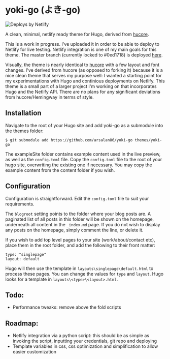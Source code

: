 # yoki-go (よき-go)

![Deploys by Netlify](https://www.netlify.com/img/global/badges/netlify-light.svg "Deploys by Netlify")

A clean, minimal, netlify ready theme for Hugo, derived from [hucore](https://github.com/mgjohansen/hucore).

This is a work in progress. I've uploaded it in order to be able to deploy to Netlify for live testing. Netlify integration is one of my main goals for this theme. The master branch (currently locked to #0ed1718) is deployed [here](https://yoki-go.netlify.com/).

Visually, the theme is nearly identical to [hucore](https://github.com/mgjohansen/hucore) with a few layout and font changes. I've derived from hucore (as opposed to forking it) because it is a nice clean theme that serves my purpose well: I wanted a starting point for my experimentations with Hugo and continious deployments on Netlify. This theme is a small part of a larger project I'm working on that incorporates Hugo and the Netlify API. There are no plans for any significant deviations from hucore/Hemingway in terms of style. 

## Installation

Navigate to the root of your Hugo site and add yoki-go as a submodule into the themes folder:

```
$ git submodule add https://github.com/arsalan86/yoki-go themes/yoki-go
```

The exampleSite folder contains example content used in the live preview, as well as the `config.toml` file. Copy the `config.toml` file to the root of your hugo site, overwriting the existing one if necessary. You may copy the example content from the content folder if you wish.

## Configuration

Configuration is straightforward. Edit the `config.toml` file to suit your requirements.

The `blogroot` setting points to the folder where your blog posts are. A paginated list of all posts in this folder will be shown on the homepage, underneath all content in the `_index.md` page. If you do not wish to display any posts on the homepage, simply comment the line, or delete it.

If you wish to add top level pages to your site (work/about/contact etc), place them in the root folder, and add the following to their front matter:

```
type: "singlepage"
layout: default
```

Hugo will then use the template in `layouts\singlepage\default.html` to process these pages. You can change the values for `type` and `layout`. Hugo looks for a template in `layouts\<type>\<layout>.html`.

## Todo:

- Performance tweaks: remove above the fold scripts

## Roadmap:

- Netlify integration via a python script: this should be as simple as invoking the script, inputting your credentials, git repo and deploying
- Template variables in css, css optimization and simplification to allow easier customization